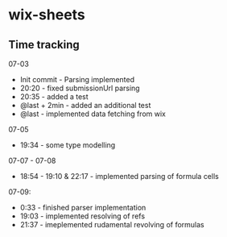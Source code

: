 # wix-sheets

## Time tracking

07-03
* Init commit - Parsing implemented
* 20:20 - fixed submissionUrl parsing
* 20:35 - added a test
* @last + 2min - added an additional test
* @last - implemented data fetching from wix

07-05
* 19:34 - some type modelling

07-07 - 07-08
* 18:54 - 19:10 & 22:17 - implemented parsing of formula cells

07-09:
* 0:33 - finished parser implementation
* 19:03 - implemented resolving of refs
* 21:37 - imeplemented rudamental revolving of formulas